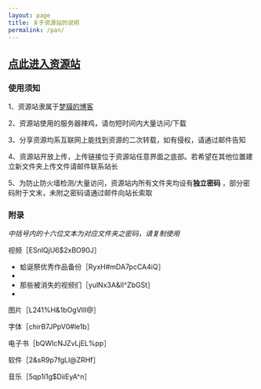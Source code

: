 ```yaml
---
layout: page
title: 关于资源站的说明
permalink: /pan/
---
```

## [点此进入资源站](https://pan.totemblog.tk/)

### 使用须知

1、资源站隶属于[梦貘的博客](https://blog.totemblog.tk/)

2、资源站使用的服务器辣鸡，请勿短时间内大量访问/下载

3、分享资源均系互联网上能找到资源的二次转载，如有侵权，请通过邮件告知

4、资源站开放上传，上传链接位于资源站任意界面之底部。若希望在其他位置建立新文件夹上传文件请邮件联系站长

5、为防止防火墙检测/大量访问，资源站内所有文件夹均设有**独立密码** ，部分密码附于文末，未附之密码请通过邮件向站长索取

### 附录

*中括号内的十六位文本为对应文件夹之密码，请复制使用*

视频［ESnlQjU6$2xBO90J］

- 蛤诞祭优秀作品备份［RyxH#mDA7pcCA4iQ］
- 
- 那些被消失的视频们［yulNx3A&lI^ZbGSt］
- 
图片［L241%H&1bOgVIlI@］

字体［chirB7JPpV0#le1b］

电子书［bQWIcNJZvLjEL%pp］

软件［2&sR9p7fgLl@ZRHf］

音乐［5qp1i1g$DiiEyA^n］
